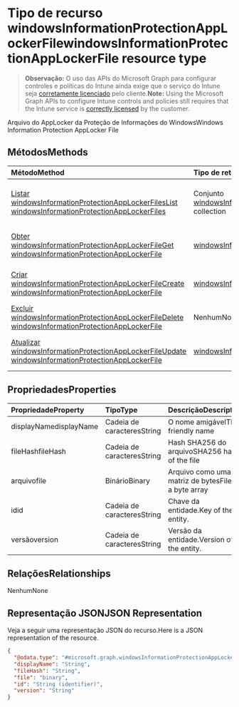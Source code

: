 # <a name="windowsinformationprotectionapplockerfile-resource-type"></a><span data-ttu-id="f61ee-101">Tipo de recurso windowsInformationProtectionAppLockerFile</span><span class="sxs-lookup"><span data-stu-id="f61ee-101">windowsInformationProtectionAppLockerFile resource type</span></span>

> <span data-ttu-id="f61ee-102">**Observação:** O uso das APIs do Microsoft Graph para configurar controles e políticas do Intune ainda exige que o serviço do Intune seja [corretamente licenciado](https://go.microsoft.com/fwlink/?linkid=839381) pelo cliente.</span><span class="sxs-lookup"><span data-stu-id="f61ee-102">**Note:** Using the Microsoft Graph APIs to configure Intune controls and policies still requires that the Intune service is [correctly licensed](https://go.microsoft.com/fwlink/?linkid=839381) by the customer.</span></span>

<span data-ttu-id="f61ee-103">Arquivo do AppLocker da Proteção de Informações do Windows</span><span class="sxs-lookup"><span data-stu-id="f61ee-103">Windows Information Protection AppLocker File</span></span>
## <a name="methods"></a><span data-ttu-id="f61ee-104">Métodos</span><span class="sxs-lookup"><span data-stu-id="f61ee-104">Methods</span></span>
|<span data-ttu-id="f61ee-105">Método</span><span class="sxs-lookup"><span data-stu-id="f61ee-105">Method</span></span>|<span data-ttu-id="f61ee-106">Tipo de retorno</span><span class="sxs-lookup"><span data-stu-id="f61ee-106">Return Type</span></span>|<span data-ttu-id="f61ee-107">Descrição</span><span class="sxs-lookup"><span data-stu-id="f61ee-107">Description</span></span>|
|:---|:---|:---|
|[<span data-ttu-id="f61ee-108">Listar windowsInformationProtectionAppLockerFiles</span><span class="sxs-lookup"><span data-stu-id="f61ee-108">List windowsInformationProtectionAppLockerFiles</span></span>](../api/intune_mam_windowsinformationprotectionapplockerfile_list.md)|<span data-ttu-id="f61ee-109">Conjunto [windowsInformationProtectionAppLockerFile](../resources/intune_mam_windowsinformationprotectionapplockerfile.md)</span><span class="sxs-lookup"><span data-stu-id="f61ee-109">[windowsInformationProtectionAppLockerFile](../resources/intune_mam_windowsinformationprotectionapplockerfile.md) collection</span></span>|<span data-ttu-id="f61ee-110">Listar propriedades e relações de objetos de [windowsInformationProtectionAppLockerFile](../resources/intune_mam_windowsinformationprotectionapplockerfile.md).</span><span class="sxs-lookup"><span data-stu-id="f61ee-110">List properties and relationships of the [windowsInformationProtectionAppLockerFile](../resources/intune_mam_windowsinformationprotectionapplockerfile.md) objects.</span></span>|
|[<span data-ttu-id="f61ee-111">Obter windowsInformationProtectionAppLockerFile</span><span class="sxs-lookup"><span data-stu-id="f61ee-111">Get windowsInformationProtectionAppLockerFile</span></span>](../api/intune_mam_windowsinformationprotectionapplockerfile_get.md)|[<span data-ttu-id="f61ee-112">windowsInformationProtectionAppLockerFile</span><span class="sxs-lookup"><span data-stu-id="f61ee-112">windowsInformationProtectionAppLockerFile</span></span>](../resources/intune_mam_windowsinformationprotectionapplockerfile.md)|<span data-ttu-id="f61ee-113">Ler propriedades e relações de objetos de [windowsInformationProtectionAppLockerFile](../resources/intune_mam_windowsinformationprotectionapplockerfile.md).</span><span class="sxs-lookup"><span data-stu-id="f61ee-113">Read properties and relationships of the [windowsInformationProtectionAppLockerFile](../resources/intune_mam_windowsinformationprotectionapplockerfile.md) object.</span></span>|
|[<span data-ttu-id="f61ee-114">Criar windowsInformationProtectionAppLockerFile</span><span class="sxs-lookup"><span data-stu-id="f61ee-114">Create windowsInformationProtectionAppLockerFile</span></span>](../api/intune_mam_windowsinformationprotectionapplockerfile_create.md)|[<span data-ttu-id="f61ee-115">windowsInformationProtectionAppLockerFile</span><span class="sxs-lookup"><span data-stu-id="f61ee-115">windowsInformationProtectionAppLockerFile</span></span>](../resources/intune_mam_windowsinformationprotectionapplockerfile.md)|<span data-ttu-id="f61ee-116">Criar um novo objeto de [windowsInformationProtectionAppLockerFile](../resources/intune_mam_windowsinformationprotectionapplockerfile.md).</span><span class="sxs-lookup"><span data-stu-id="f61ee-116">Create a new [windowsInformationProtectionAppLockerFile](../resources/intune_mam_windowsinformationprotectionapplockerfile.md) object.</span></span>|
|[<span data-ttu-id="f61ee-117">Excluir windowsInformationProtectionAppLockerFile</span><span class="sxs-lookup"><span data-stu-id="f61ee-117">Delete windowsInformationProtectionAppLockerFile</span></span>](../api/intune_mam_windowsinformationprotectionapplockerfile_delete.md)|<span data-ttu-id="f61ee-118">Nenhum</span><span class="sxs-lookup"><span data-stu-id="f61ee-118">None</span></span>|<span data-ttu-id="f61ee-119">Excluir [windowsInformationProtectionAppLockerFile](../resources/intune_mam_windowsinformationprotectionapplockerfile.md).</span><span class="sxs-lookup"><span data-stu-id="f61ee-119">Deletes a [windowsInformationProtectionAppLockerFile](../resources/intune_mam_windowsinformationprotectionapplockerfile.md).</span></span>|
|[<span data-ttu-id="f61ee-120">Atualizar windowsInformationProtectionAppLockerFile</span><span class="sxs-lookup"><span data-stu-id="f61ee-120">Update windowsInformationProtectionAppLockerFile</span></span>](../api/intune_mam_windowsinformationprotectionapplockerfile_update.md)|[<span data-ttu-id="f61ee-121">windowsInformationProtectionAppLockerFile</span><span class="sxs-lookup"><span data-stu-id="f61ee-121">windowsInformationProtectionAppLockerFile</span></span>](../resources/intune_mam_windowsinformationprotectionapplockerfile.md)|<span data-ttu-id="f61ee-122">Atualizar as propriedades de um objeto de [windowsInformationProtectionAppLockerFile](../resources/intune_mam_windowsinformationprotectionapplockerfile.md).</span><span class="sxs-lookup"><span data-stu-id="f61ee-122">Update the properties of a [windowsInformationProtectionAppLockerFile](../resources/intune_mam_windowsinformationprotectionapplockerfile.md) object.</span></span>|

## <a name="properties"></a><span data-ttu-id="f61ee-123">Propriedades</span><span class="sxs-lookup"><span data-stu-id="f61ee-123">Properties</span></span>
|<span data-ttu-id="f61ee-124">Propriedade</span><span class="sxs-lookup"><span data-stu-id="f61ee-124">Property</span></span>|<span data-ttu-id="f61ee-125">Tipo</span><span class="sxs-lookup"><span data-stu-id="f61ee-125">Type</span></span>|<span data-ttu-id="f61ee-126">Descrição</span><span class="sxs-lookup"><span data-stu-id="f61ee-126">Description</span></span>|
|:---|:---|:---|
|<span data-ttu-id="f61ee-127">displayName</span><span class="sxs-lookup"><span data-stu-id="f61ee-127">displayName</span></span>|<span data-ttu-id="f61ee-128">Cadeia de caracteres</span><span class="sxs-lookup"><span data-stu-id="f61ee-128">String</span></span>|<span data-ttu-id="f61ee-129">O nome amigável</span><span class="sxs-lookup"><span data-stu-id="f61ee-129">The friendly name</span></span>|
|<span data-ttu-id="f61ee-130">fileHash</span><span class="sxs-lookup"><span data-stu-id="f61ee-130">fileHash</span></span>|<span data-ttu-id="f61ee-131">Cadeia de caracteres</span><span class="sxs-lookup"><span data-stu-id="f61ee-131">String</span></span>|<span data-ttu-id="f61ee-132">Hash SHA256 do arquivo</span><span class="sxs-lookup"><span data-stu-id="f61ee-132">SHA256 hash of the file</span></span>|
|<span data-ttu-id="f61ee-133">arquivo</span><span class="sxs-lookup"><span data-stu-id="f61ee-133">file</span></span>|<span data-ttu-id="f61ee-134">Binário</span><span class="sxs-lookup"><span data-stu-id="f61ee-134">Binary</span></span>|<span data-ttu-id="f61ee-135">Arquivo como uma matriz de bytes</span><span class="sxs-lookup"><span data-stu-id="f61ee-135">File as a byte array</span></span>|
|<span data-ttu-id="f61ee-136">id</span><span class="sxs-lookup"><span data-stu-id="f61ee-136">id</span></span>|<span data-ttu-id="f61ee-137">Cadeia de caracteres</span><span class="sxs-lookup"><span data-stu-id="f61ee-137">String</span></span>|<span data-ttu-id="f61ee-138">Chave da entidade.</span><span class="sxs-lookup"><span data-stu-id="f61ee-138">Key of the entity.</span></span>|
|<span data-ttu-id="f61ee-139">versão</span><span class="sxs-lookup"><span data-stu-id="f61ee-139">version</span></span>|<span data-ttu-id="f61ee-140">Cadeia de caracteres</span><span class="sxs-lookup"><span data-stu-id="f61ee-140">String</span></span>|<span data-ttu-id="f61ee-141">Versão da entidade.</span><span class="sxs-lookup"><span data-stu-id="f61ee-141">Version of the entity.</span></span>|

## <a name="relationships"></a><span data-ttu-id="f61ee-142">Relações</span><span class="sxs-lookup"><span data-stu-id="f61ee-142">Relationships</span></span>
<span data-ttu-id="f61ee-143">Nenhum</span><span class="sxs-lookup"><span data-stu-id="f61ee-143">None</span></span>
## <a name="json-representation"></a><span data-ttu-id="f61ee-144">Representação JSON</span><span class="sxs-lookup"><span data-stu-id="f61ee-144">JSON Representation</span></span>
<span data-ttu-id="f61ee-145">Veja a seguir uma representação JSON do recurso.</span><span class="sxs-lookup"><span data-stu-id="f61ee-145">Here is a JSON representation of the resource.</span></span>
<!-- {
  "blockType": "resource",
  "keyProperty": "id",
  "@odata.type": "microsoft.graph.windowsInformationProtectionAppLockerFile"
}
-->
``` json
{
  "@odata.type": "#microsoft.graph.windowsInformationProtectionAppLockerFile",
  "displayName": "String",
  "fileHash": "String",
  "file": "binary",
  "id": "String (identifier)",
  "version": "String"
}
```



